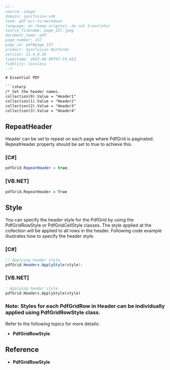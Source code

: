 ```html
<!--
source: image
domain: syncfusion-sdk
task: pdf-ocr-to-markdown
language: en (keep original; do not translate)
source_filename: page_157.jpeg
document_name: pdf
page_number: 157
page_id: pdf#page_157
product: Syncfusion Winforms
version: 11.4.0.26
timestamp: 2025-08-09T07:33:41Z
fidelity: lossless
-->

# Essential PDF

```csharp
/* Set the header names.
collection(0).Value = "Header1"
collection(1).Value = "Header2"
collection(2).Value = "Header3"
collection(3).Value = "Header4"
``` 

## RepeatHeader

Header can be set to repeat on each page where PdfGrid is paginated. RepeatHeader property should be set to true to achieve this.

### [C#]

```csharp
pdfGrid.RepeatHeader = true;
```

### [VB.NET]

```vb
pdfGrid.RepeatHeader = True
```

## Style

You can specify the header style for the PdfGrid by using the PdfGridRowStyle or PdfGridCellStyle classes. The style applied at the collection will be applied to all rows in the header. Following code example illustrates how to specify the header style.

### [C#]

```csharp
// Applying header style.
pdfGrid.Headers.ApplyStyle(style);
```

### [VB.NET]

```vb
' Applying header style.
pdfGrid.Headers.ApplyStyle(style)
```

### Note: Styles for each PdfGridRow in Header can be individually applied using PdfGridRowStyle class.

Refer to the following topics for more details:  
- **PdfGridRowStyle**

## Reference

- **PdfGridRowStyle**

<!-- tags: [syncfusion, winforms, pdfgrid, header, repeatheader, style, pdfgridrowstyle, vb.net, csharp] keywords: [header names, header style, repeat header, pdfgrid, row style] -->
```